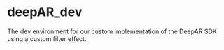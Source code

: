 # deepAR_dev
 The dev environment for our custom implementation of the DeepAR SDK using a custom filter effect.
